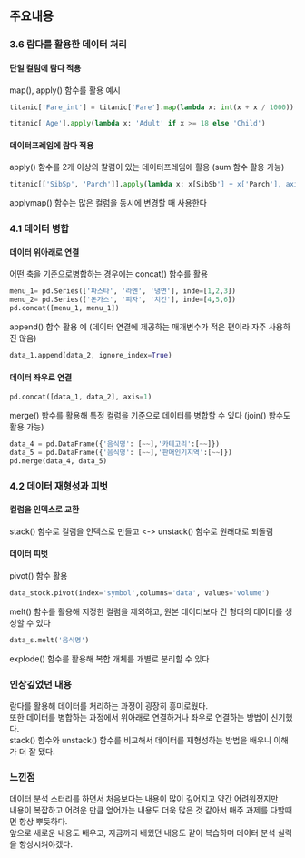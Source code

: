 ## 주요내용
### 3.6 람다를 활용한 데이터 처리
#### 단일 컬럼에 람다 적용
map(), apply() 함수를 활용 예시
```python
titanic['Fare_int'] = titanic['Fare'].map(lambda x: int(x + x / 1000))
```
```python
titanic['Age'].apply(lambda x: 'Adult' if x >= 18 else 'Child')
```
#### 데이터프레임에 람다 적용
apply() 함수를 2개 이상의 칼럼이 있는 데이터프레임에 활용 (sum 함수 활용 가능)
```python
titanic[['SibSp', 'Parch']].apply(lambda x: x[SibSb'] + x['Parch'], axis=1)
```
applymap() 함수는 많은 컬럼을 동시에 변경할 때 사용한다

### 4.1 데이터 병합
#### 데이터 위아래로 연결
어떤 축을 기준으로병합하는 경우에는 concat() 함수를 활용
```python
menu_1= pd.Series(['파스타', '라멘', '냉면'], inde=[1,2,3])
menu_2= pd.Series(['돈가스', '피자', '치킨'], inde=[4,5,6])
pd.concat([menu_1, menu_1])
```
append() 함수 활용 예 (데이터 연결에 제공하는 매개변수가 적은 편이라 자주 사용하진 않음)
```python
data_1.append(data_2, ignore_index=True)
```
#### 데이터 좌우로 연결
```python
pd.concat([data_1, data_2], axis=1)
```
merge() 함수를 활용해 특정 컬럼을 기준으로 데이터를 병합할 수 있다 (join() 함수도 활용 가능)
```python
data_4 = pd.DataFrame({'음식명': [~~],'카테고리':[~~]})
data_5 = pd.DataFrame({'음식명': [~~],'판매인기지역':[~~]})
pd.merge(data_4, data_5)
```

### 4.2 데이터 재형성과 피벗
#### 컬럼을 인덱스로 교환
stack() 함수로 컬럼을 인덱스로 만들고 <-> unstack() 함수로 원래대로 되돌림
#### 데이터 피벗
pivot() 함수 활용
```python
data_stock.pivot(index='symbol',columns='data', values='volume')
```
melt() 함수를 활용해 지정한 컬럼을 제외하고, 원본 데이터보다 긴 형태의 데이터를 생성할 수 있다
```python
data_s.melt('음식명')
```
explode() 함수를 활용해 복합 개체를 개별로 분리할 수 있다

### 인상깊었던 내용
람다를 활용해 데이터를 처리하는 과정이 굉장히 흥미로웠다. <br>
또한 데이터를 병합하는 과정에서 위아래로 연결하거나 좌우로 연결하는 방법이 신기했다. <br>
stack() 함수와 unstack() 함수를 비교해서 데이터를 재형성하는 방법을 배우니 이해가 더 잘 됐다. <br>

### 느낀점
데이터 분석 스터리를 하면서 처음보다는 내용이 많이 깊어지고 약간 어려워졌지만 <br>
내용이 복잡하고 어려운 만큼 얻어가는 내용도 더욱 많은 것 같아서 매주 과제를 다할때면 항상 뿌듯하다. <br>
앞으로 새로운 내용도 배우고, 지금까지 배웠던 내용도 같이 복습하며 데이터 분석 실력을 향상시켜야겠다. 
